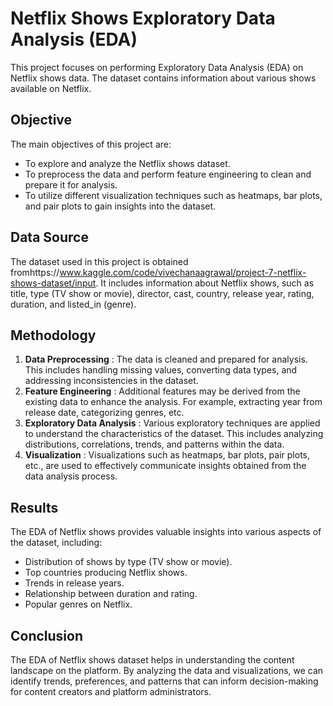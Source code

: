 # Netflix Shows Exploratory Data Analysis (EDA)

This project focuses on performing Exploratory Data Analysis (EDA) on Netflix shows data. The dataset contains information about various shows available on Netflix.

## Objective

The main objectives of this project are:

* To explore and analyze the Netflix shows dataset.
* To preprocess the data and perform feature engineering to clean and prepare it for analysis.
* To utilize different visualization techniques such as heatmaps, bar plots, and pair plots to gain insights into the dataset.

## Data Source

The dataset used in this project is obtained fromhttps://www.kaggle.com/code/vivechanaagrawal/project-7-netflix-shows-dataset/input. It includes information about Netflix shows, such as title, type (TV show or movie), director, cast, country, release year, rating, duration, and listed_in (genre).

## Methodology

1. **Data Preprocessing** : The data is cleaned and prepared for analysis. This includes handling missing values, converting data types, and addressing inconsistencies in the dataset.
2. **Feature Engineering** : Additional features may be derived from the existing data to enhance the analysis. For example, extracting year from release date, categorizing genres, etc.
3. **Exploratory Data Analysis** : Various exploratory techniques are applied to understand the characteristics of the dataset. This includes analyzing distributions, correlations, trends, and patterns within the data.
4. **Visualization** : Visualizations such as heatmaps, bar plots, pair plots, etc., are used to effectively communicate insights obtained from the data analysis process.

## Results

The EDA of Netflix shows provides valuable insights into various aspects of the dataset, including:

* Distribution of shows by type (TV show or movie).
* Top countries producing Netflix shows.
* Trends in release years.
* Relationship between duration and rating.
* Popular genres on Netflix.

## Conclusion

The EDA of Netflix shows dataset helps in understanding the content landscape on the platform. By analyzing the data and visualizations, we can identify trends, preferences, and patterns that can inform decision-making for content creators and platform administrators.
